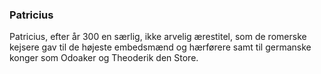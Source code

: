 ### Patricius


Patricius, efter år 300 en særlig, ikke arvelig ærestitel, som de romerske kejsere gav til de højeste embedsmænd og hærførere samt til germanske konger som Odoaker og Theoderik den Store.
